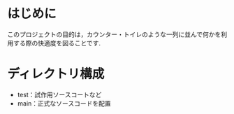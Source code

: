 # はじめに
このプロジェクトの目的は，カウンター・トイレのような一列に並んで何かを利用する際の快適度を図ることです.

# ディレクトリ構成
- test：試作用ソースコートなど
- main：正式なソースコードを配置
